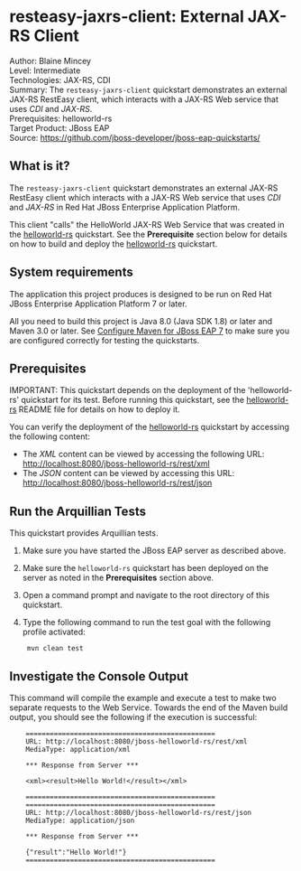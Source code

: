 resteasy-jaxrs-client: External JAX-RS Client
======================
Author: Blaine Mincey  
Level: Intermediate  
Technologies: JAX-RS, CDI  
Summary: The `resteasy-jaxrs-client` quickstart demonstrates an external JAX-RS RestEasy client, which interacts with a JAX-RS Web service that uses *CDI* and *JAX-RS*.  
Prerequisites: helloworld-rs  
Target Product: JBoss EAP  
Source: <https://github.com/jboss-developer/jboss-eap-quickstarts/>  

What is it?
-----------

The `resteasy-jaxrs-client` quickstart demonstrates an external JAX-RS RestEasy client which interacts with a JAX-RS Web service that uses *CDI* and *JAX-RS* 
in Red Hat JBoss Enterprise Application Platform.

This client "calls" the HelloWorld JAX-RS Web Service that was created in the [helloworld-rs](../helloworld-rs/README.md) quickstart. See the **Prerequisite** section below for details on how to build and deploy the [helloworld-rs](../helloworld-rs/README.md) quickstart.


System requirements
-------------------

The application this project produces is designed to be run on Red Hat JBoss Enterprise Application Platform 7 or later. 

All you need to build this project is Java 8.0 (Java SDK 1.8) or later and Maven 3.0 or later. See [Configure Maven for JBoss EAP 7](https://github.com/jboss-developer/jboss-developer-shared-resources/blob/master/guides/CONFIGURE_MAVEN_JBOSS_EAP7.md#configure-maven-to-build-and-deploy-the-quickstarts) to make sure you are configured correctly for testing the quickstarts.


Prerequisites
-----------

IMPORTANT: This quickstart depends on the deployment of the 'helloworld-rs' quickstart for its test. Before running this quickstart, see the [helloworld-rs](../helloworld-rs/README.md)  README file for details on how to deploy it.

You can verify the deployment of the [helloworld-rs](../helloworld-rs/README.md) quickstart by accessing the following content:

* The *XML* content can be viewed by accessing the following URL: <http://localhost:8080/jboss-helloworld-rs/rest/xml> 
* The *JSON* content can be viewed by accessing this URL: <http://localhost:8080/jboss-helloworld-rs/rest/json>



Run the Arquillian Tests 
-------------------------

This quickstart provides Arquillian tests. 

1. Make sure you have started the JBoss EAP server as described above.
2. Make sure the `helloworld-rs` quickstart has been deployed on the server as noted in the **Prerequisites** section above.
3. Open a command prompt and navigate to the root directory of this quickstart.
4. Type the following command to run the test goal with the following profile activated:

        mvn clean test 


Investigate the Console Output
----------------------------

This command will compile the example and execute a test to make two separate requests to the Web Service.  Towards the end of the Maven build output, you 
should see the following if the execution is successful:

        ===============================================
        URL: http://localhost:8080/jboss-helloworld-rs/rest/xml
        MediaType: application/xml

        *** Response from Server ***

        <xml><result>Hello World!</result></xml>
    
        ===============================================
        ===============================================
        URL: http://localhost:8080/jboss-helloworld-rs/rest/json
        MediaType: application/json

        *** Response from Server ***

        {"result":"Hello World!"}
        ===============================================


<!-- Build and Deploy the Quickstart to OpenShift - Coming soon! -->

